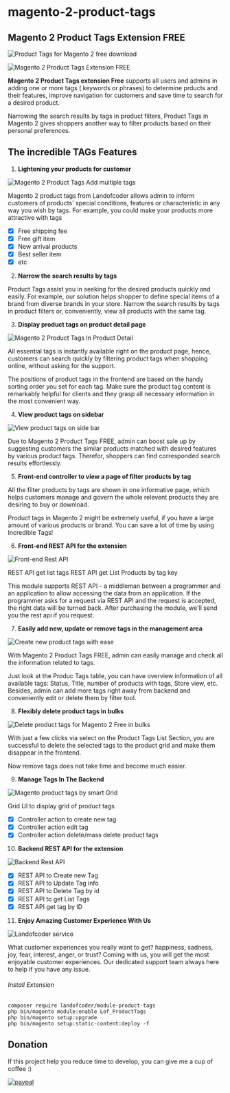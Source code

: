 # magento-2-product-tags
## Magento 2 Product Tags Extension FREE


![ Product Tags for Magento 2 free download](https://landofcoder.com/media/resized/1170x600/wysiwyg/Magento-2-product-tags/Magento-2-product-tags-free.png)

![Magento 2 Product Tags Extension FREE](https://landofcoder.com/media/catalog/product/m/a/magento-2-product-tags-free-cover_1.png)

**Magento 2 Product Tags extension Free** supports all users and admins in adding one or more tags ( keywords or phrases) to determine prducts and their features, improve navigation for customers and save time to search for a desired product.

Narrowing the search results by tags in product filters, Product Tags in Magento 2 gives shoppers another way to filter products based on their personal preferences.

## The incredible TAGs Features

1. **Lightening your products for customer**

![Magento 2 Product Tags Add multiple tags](https://landofcoder.com/media/resized/650x500/wysiwyg/Magento-2-product-tags/Free-ship-tags.png)

Magento 2 product tags from Landofcoder allows admin to inform customers of products' special conditions, features or characteristic in any way you wish by tags.
For example, you could make your products more attractive with tags

- [x] Free shipping fee
- [x] Free gift item
- [x] New arrival products
- [x] Best seller item 
- [x] etc

2. **Narrow the search results by tags**

Product Tags assist you in seeking for the desired products quickly and easily.
For example, our solution helps shopper to define special items of a brand from diverse brands in your store. 
Narrow the search results by tags in product filters or, conveniently, view all products with the same tag.

3. **Display product tags on product detail page**

![Magento 2 Product Tags In Product Detail](https://landofcoder.com/media/resized/650x500/wysiwyg/Magento-2-product-tags/Magento-2-product-tags-in-product-detail.png)

All essential tags is instantly available right on the product page, hence, customers can search quickly by filtering product tags when shopping online, without asking for the support.

The positions of product tags in the frontend are based on the handy sorting order you set for each tag.
Make sure the product tag content is remarkably helpful for clients and they grasp all necessary information in the most convenient way.

4. **View product tags on sidebar**

![ View product tags on side bar](https://landofcoder.com/media/resized/650x500/wysiwyg/Magento-2-product-tags/Magento-2-product-tags-in-the-sidebar.png)

Due to Magento 2 Product Tags FREE, admin can boost sale up by suggesting customers the similar products matched with desired features by various product tags. Therefor, shoppers can find corresponded search results effortlessly.

5. **Front-end controller to view a page of filter products by tag**

All the filter products by tags are shown in one informative page, which helps customers manage and govern the whole relevent products they are desiring to buy or download.

Product tags in Magento 2 might be extremely useful, if you have a large amount of various products or brand. You can save a lot of time by using Incredible Tags!

6. **Front-end REST API for the extension**

![ Front-end Rest API](https://landofcoder.com/media/resized/650x500/wysiwyg/Magento-2-product-tags/Magento-2-product-tags-rest-api.png)

REST API get list tags
REST API get List Products by tag key

This module supports REST API - a middleman between a programmer and an application to allow accessing the data from an application. If the programmer asks for a request via REST API and the request is accepted, the right data will be turned back. After purchasing the module, we'll send you the rest api if you request.

7. **Easily add new, update or remove tags in the management area**

![ Create new product tags with ease](https://landofcoder.com/media/resized/650x500/wysiwyg/Magento-2-product-tags/Magento-2-product-tags-smart-create-new-tags.png)

With Magento 2 Product Tags FREE, admin can easily manage and check all the information related to tags.

Just look at the Produc Tags table, you can have overview information of all available tags: Status, Title, number of products with tags, Store view, etc. Besides, admin can add more tags right away from backend and conveniently edit or delete them by filter tool.

8. **Flexibly delete product tags in bulks**

![ Delete product tags for Magento 2 Free in bulks](https://landofcoder.com/media/resized/650x500/wysiwyg/Magento-2-product-tags/Magento-2-product-tags-delete-in-bulks.png)

With just a few clicks via select on the Product Tags List Section, you are successful to delete the selected tags to the product grid and make them disappear in the frontend.

Now remove tags does not take time and become much easier.

9. **Manage Tags In The Backend**

![ Magento product tags by smart Grid](https://landofcoder.com/media/resized/650x500/wysiwyg/Magento-2-product-tags/Magento-2-product-tags-smart-grid-ui.png)

Grid UI to display grid of product tags
- [x] Controller action to create new tag
- [x] Controller action edit tag
- [x] Controller action delete/mass delete product tags

10. **Backend REST API for the extension**

![ Backend Rest API](https://landofcoder.com/media/resized/650x500/wysiwyg/Magento-2-product-tags/Magento-2-product-tags-rest-api-backend.png)

- [x] REST API to Create new Tag
- [x] REST API to Update Tag info
- [x] REST API to Delete Tag by id
- [x] REST API to get List Tags
- [x] REST API get tag by ID

11. **Enjoy Amazing Customer Experience With Us**

![Landofcoder service](https://landofcoder.com/media/wysiwyg/extensions/pro/emotiongif.gif)

What customer experiences you really want to get? happiness, sadness, joy, fear, interest, anger, or trust? Coming with us, you will get the most enjoyable customer experiences. Our dedicated support team always here to help if you have any issue.

###### Install Extension
```
composer require landofcoder/module-product-tags
php bin/magento module:enable Lof_ProductTags
php bin/magento setup:upgrade
php bin/magento setup:static-content:deploy -f

```

## Donation

If this project help you reduce time to develop, you can give me a cup of coffee :) 

[![paypal](https://www.paypalobjects.com/en_US/i/btn/btn_donateCC_LG.gif)](https://www.paypal.com/paypalme/allorderdesk)




